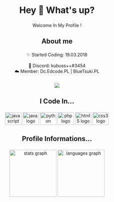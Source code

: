 <h1 align="center">Hey 👋 What's up?</h1>

###

<p align="center">Welcome In My Profile !</p>

###

<h2 align="center">About me</h2>

###

<p align="center">✨ Started Coding: 19.03.2018<br><br>🐇 Discord: kubuss++#3454<br>☁️ Member: Dc.Edcode.PL | BlueTsuki.PL</p>

###

<div align="center">
  <img src="https://profile-counter.glitch.me/KubusKocur/count.svg?"  />
</div>

###

<h2 align="center">I Code In...</h2>

###

<div align="center">
  <img src="https://cdn.jsdelivr.net/gh/devicons/devicon/icons/javascript/javascript-original.svg" height="40" width="52" alt="javascript logo"  />
  <img src="https://cdn.jsdelivr.net/gh/devicons/devicon/icons/java/java-original.svg" height="40" width="52" alt="java logo"  />
  <img src="https://cdn.jsdelivr.net/gh/devicons/devicon/icons/python/python-original.svg" height="40" width="52" alt="python logo"  />
  <img src="https://cdn.jsdelivr.net/gh/devicons/devicon/icons/php/php-original.svg" height="40" width="52" alt="php logo"  />
  <img src="https://cdn.jsdelivr.net/gh/devicons/devicon/icons/html5/html5-original.svg" height="40" width="52" alt="html5 logo"  />
  <img src="https://cdn.jsdelivr.net/gh/devicons/devicon/icons/css3/css3-original.svg" height="40" width="52" alt="css3 logo"  />
</div>

###

<h2 align="center">Profile Informations...</h2>

###

<div align="center">
  <img src="https://github-readme-stats.vercel.app/api?hide_title=false&hide_rank=false&show_icons=true&include_all_commits=true&count_private=true&disable_animations=false&theme=dracula&locale=en&hide_border=false&username=KubusKocur" height="150" alt="stats graph"  />
  <img src="https://github-readme-stats.vercel.app/api/top-langs?locale=en&hide_title=false&layout=compact&card_width=320&langs_count=5&theme=dracula&hide_border=false&username=KubusKocur" height="150" alt="languages graph"  />
</div>

###
